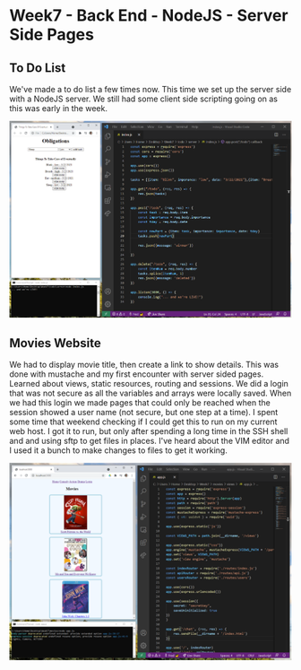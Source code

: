 # Week7 - Back End - NodeJS - Server Side Pages

## To Do List
We've made a to do list a few times now. This time we set up the server side with a NodeJS server. We still had some client side scripting going on as this was early in the week.

![](images/todo.PNG)

## Movies Website
We had to display movie title, then create a link to show details. This was done with mustache and my first encounter with server sided pages. Learned about views, static resources, routing and sessions.
We did a login that was not secure as all the variables and arrays were locally saved. When we had this login we made pages that could only be reached when the session showed a user name (not secure, but one step at a time).
I spent some time that weekend checking if I could get this to run on my current web host. I got it to run, but only after spending a long time in the SSH shell and and using sftp to get files in places. I've heard about the VIM editor and I used it a bunch to make changes to files to get it working.

![](images/movie.PNG)
